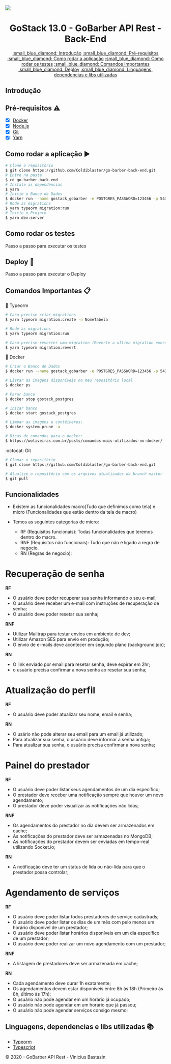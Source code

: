 <img src="http://img.shields.io/static/v1?label=STATUS&message=EM%20DESENVOLVIMENTO&color=RED&style=for-the-badge"/>
<h1 align="center">
  GoStack 13.0 - GoBarber API Rest - Back-End
  <br>
</h1>

<p align="center">
  <a href="#introdução">:small_blue_diamond: Introdução</a>
  <a href="#pré-requisitos-warning">:small_blue_diamond: Pré-requisitos</a>
  <a href="#como-rodar-a-aplicação-arrow_forward">:small_blue_diamond: Como rodar a aplicação</a>
  <a href="#como-rodar-os-testes">:small_blue_diamond: Como rodar os testes</a>
  <a href="#comandos-importantes-clipboard">:small_blue_diamond: Comandos Importantes</a>
  <a href="#deploy-rocket">:small_blue_diamond: Deploy</a>
  <a href="#linguagens-dependencias-e-libs-utilizadas-books">:small_blue_diamond: Linguagens, dependencias e libs utilizadas</a>
</p>

## Introdução

## Pré-requisitos :warning:

- [x] [Docker](https://www.docker.com/get-started)
- [x] [Node.js](https://nodejs.org/en/download)
- [x] [Git](https://git-scm.com)
- [x] [Yarn](https://yarnpkg.com/)

## Como rodar a aplicação :arrow_forward:

```bash
# Clone o repositório
$ git clone https://github.com/Coldiblaster/go-barber-back-end.git
# Entre na pasta
$ cd go-barber-back-end
# Instale as dependências
$ yarn
# Inicie o Banco de Dados
$ docker run --name gostack_gobarber -e POSTGRES_PASSWORD=123456 -p 5432:5432 -d postgres
# Rode as migrations
$ yarn typeorm migration:run
# Inicie o Projeto
$ yarn dev:server
```

## Como rodar os testes

Passo a passo para executar os testes

## Deploy :rocket:

Passo a passo para executar o Deploy

## Comandos Importantes :clipboard:

:memo: Typeorm

```bash
# Caso precise criar migrations
$ yarn typeorm migration:create -n NomeTabela

# Rode as migrations
$ yarn typeorm migration:run

# Caso precise reverter uma migration (Reverte a ultima migration executada)
$ yarn typeorm migration:revert

```

:whale: Docker

```bash
# Criar o Banco de Dados
$ docker run --name gostack_gobarber -e POSTGRES_PASSWORD=123456 -p 5432:5432 -d postgres

# Listar as imagens disponíveis no meu repositório local
$ docker ps

# Parar banco
$ docker stop gostack_postgres

# Inicar banco
$ docker start gostack_postgres

# Limpar as imagens e contêineres;
$ docker system prune -a

# Dicas de comandos para o docker:
$ https://woliveiras.com.br/posts/comandos-mais-utilizados-no-docker/
```

:octocat: Git

```bash
# Clonar o repositório
$ git clone https://github.com/Coldiblaster/go-barber-back-end.git

# Atualize o repositório com os arquivos atualizados da branch master
$ git pull
```

## Funcionalidades

- Existem as funcionalidades macro(Tudo que definimos como tela) e micro (Funcionalidades que estão dentro da tela de macro)

- Temos as seguintes categorias de micro:
  - RF (Requisitos funcionais): Todas funcionalidades que teremos dentro do macro.
  - RNF (Requisitos não funcionais): Tudo que não é ligado a regra de negocio.
  - RN (Regras de negocio):

# Recuperação de senha

**RF**

- O usuário deve poder recuperar sua senha informando o seu e-mail;
- O usuário deve receber um e-mail com instruções de recuperação de senha;
- O usuário deve poder resetar sua senha;

**RNF**

- Utilizar Mailtrap para testar envios em ambiente de dev;
- Utilizar Amazon SES para envio em produção;
- O envio de e-mails deve acontecer em segundo plano (background job);

**RN**

- O link enviado por email para resetar senha, deve expirar em 2hr;
- o usuário precisa confirmar a nova senha ao resetar sua senha;

# Atualização do perfil

**RF**

- O usuário deve poder atualizar seu nome, email e senha;

**RN**

- O usário não pode alterar seu email para um email já utilizado;
- Para atualizar sua senha, o usuário deve informar a senha antiga;
- Para atualizar sua senha, o usuário precisa confirmar a nova senha;

# Painel do prestador

**RF**

- O usuário deve poder listar seus agendamentos de um dia específico;
- O prestador deve receber uma notificação sempre que houver um novo agendamento;
- O prestador deve poder visualizar as notificações não lidas;

**RNF**

- Os agendamentos do prestador no dia devem ser armazenados em cache;
- As notificações do prestador deve ser armazenadas no MongoDB;
- As notificações do prestador devem ser enviadas em tempo-real utilizando Socket.io;

**RN**

- A notificação deve ter um status de lida ou não-lida para que o prestador possa controlar;

# Agendamento de serviços

**RF**

- O usuário deve poder listar todos prestadores de serviço cadastrads;
- O usuário deve poder listar os dias de um mês com pelo menos um horário disponível de um prestador;
- O usuário deve poder listar horários disponíveis em um dia específico de um prestador;
- O usuário deve poder realizar um novo agendamento com um prestador;

**RNF**

- A listagem de prestadores deve ser armazenada em cache;

**RN**

- Cada agendamento deve durar 1h exatamente;
- Os agendamentos devem estar disponíveis entre 8h às 18h (Primeiro às 8h, último às 17h);
- O usuário não pode agendar em um horário já ocupado;
- O usuário não pode agendar em um horário que já passou;
- O usuário não pode agendar serviços consigo mesmo;

## Linguagens, dependencias e libs utilizadas :books:

- [Typeorm](https://typeorm.io/#/)
- [Typescript](https://typeorm.io/#/)

:copyright: 2020 - GoBarber API Rest - Vinicius Bastazin
